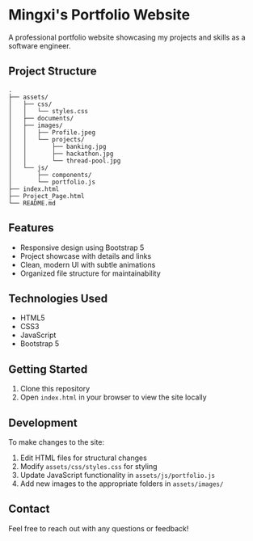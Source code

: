 # Mingxi's Portfolio Website

A professional portfolio website showcasing my projects and skills as a software engineer.

## Project Structure

```
.
├── assets/
│   ├── css/
│   │   └── styles.css
│   ├── documents/
│   ├── images/
│   │   ├── Profile.jpeg
│   │   └── projects/
│   │       ├── banking.jpg
│   │       ├── hackathon.jpg
│   │       └── thread-pool.jpg
│   └── js/
│       ├── components/
│       └── portfolio.js
├── index.html
├── Project_Page.html
└── README.md
```

## Features

- Responsive design using Bootstrap 5
- Project showcase with details and links
- Clean, modern UI with subtle animations
- Organized file structure for maintainability

## Technologies Used

- HTML5
- CSS3
- JavaScript
- Bootstrap 5

## Getting Started

1. Clone this repository
2. Open `index.html` in your browser to view the site locally

## Development

To make changes to the site:

1. Edit HTML files for structural changes
2. Modify `assets/css/styles.css` for styling
3. Update JavaScript functionality in `assets/js/portfolio.js`
4. Add new images to the appropriate folders in `assets/images/`

## Contact

Feel free to reach out with any questions or feedback! 